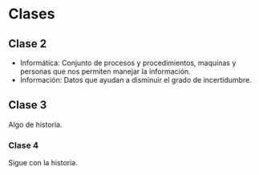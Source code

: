 # Clases
## Clase 2

- Informática: Conjunto de procesos y procedimientos, maquinas y personas que nos permiten manejar la información.
- Información: Datos que ayudan a disminuir el grado de incertidumbre.
## Clase 3
Algo de historia.
### Clase 4
Sigue con la historia.